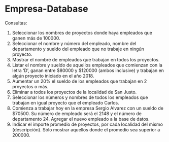 # Empresa-Database

Consultas:

1. Seleccionar los nombres de proyectos donde haya empleados que ganen más de 100000.
2. Seleccionar el nombre y número del empleado, nombre del departamento y sueldo del
empleado que no trabaje en ningún proyecto.
3. Mostrar el nombre de empleados que trabajan en todos los proyectos.
4. Listar el nombre y sueldo de aquellos empleados que comienzan con la letra ‘D’, ganan
entre $80000 y $120000 (ambos inclusive) y trabajan en algún proyecto iniciado en el año 2018.
5. Aumentar un 20% el sueldo de los empleados que trabajan en 2 proyectos o más.
6. Eliminar a todos los proyectos de la localidad de San Justo.
7. Seleccionar los números y nombres de todos los empleados que trabajan en igual proyecto
que el empleado Carlos.
8. Comienza a trabajar hoy en la empresa Sergio Alvarez con un sueldo de $70500. Su
número de empleado será el 2148 y el número de departamento 24. Agregar el nuevo
empleado a la base de datos.
9. Indicar el importe promedio de proyectos, por cada localidad del mismo (descripción). Sólo
mostrar aquellos donde el promedio sea superior a 200000.
